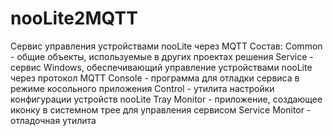 # nooLite2MQTT
Сервис управления устройствами nooLite через MQTT
Состав:
  Common - общие объекты, используемые в других проектах решения
  Service - сервис Windows, обеспечивающий управление устройствами nooLite через протокол MQTT
  Console - программа для отладки сервиса в режиме косольного приложения
  Control - утилита настройки конфигурации устройств nooLite
  Tray Monitor - приложение, создающее иконку в системном трее для управления сервисом
  Service Monitor - отладочная утилита
